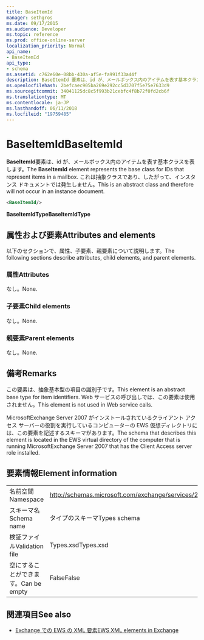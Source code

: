 ```yaml
---
title: BaseItemId
manager: sethgros
ms.date: 09/17/2015
ms.audience: Developer
ms.topic: reference
ms.prod: office-online-server
localization_priority: Normal
api_name:
- BaseItemId
api_type:
- schema
ms.assetid: c762e60e-08bb-430a-af5e-fa991f33a44f
description: BaseItemId 要素は、id が、メールボックス内のアイテムを表す基本クラスを表します。 これは抽象クラスであり、したがって、インスタンス ドキュメントでは発生しません。
ms.openlocfilehash: 2befcaec905ba269e292cc5d3707f5e75e7633d9
ms.sourcegitcommit: 34041125dc8c5f993b21cebfc4f8b72f0fd2cb6f
ms.translationtype: MT
ms.contentlocale: ja-JP
ms.lasthandoff: 06/11/2018
ms.locfileid: "19759485"
---
```

# <a name="baseitemid"></a><span data-ttu-id="1a59c-104">BaseItemId</span><span class="sxs-lookup"><span data-stu-id="1a59c-104">BaseItemId</span></span>

<span data-ttu-id="1a59c-105">**BaseItemId**要素は、id が、メールボックス内のアイテムを表す基本クラスを表します。</span><span class="sxs-lookup"><span data-stu-id="1a59c-105">The **BaseItemId** element represents the base class for IDs that represent items in a mailbox.</span></span> <span data-ttu-id="1a59c-106">これは抽象クラスであり、したがって、インスタンス ドキュメントでは発生しません。</span><span class="sxs-lookup"><span data-stu-id="1a59c-106">This is an abstract class and therefore will not occur in an instance document.</span></span> 
  
```xml
<BaseItemId/>
```

 <span data-ttu-id="1a59c-107">**BaseItemIdType**</span><span class="sxs-lookup"><span data-stu-id="1a59c-107">**BaseItemIdType**</span></span>
## <a name="attributes-and-elements"></a><span data-ttu-id="1a59c-108">属性および要素</span><span class="sxs-lookup"><span data-stu-id="1a59c-108">Attributes and elements</span></span>

<span data-ttu-id="1a59c-109">以下のセクションで、属性、子要素、親要素について説明します。</span><span class="sxs-lookup"><span data-stu-id="1a59c-109">The following sections describe attributes, child elements, and parent elements.</span></span>
  
### <a name="attributes"></a><span data-ttu-id="1a59c-110">属性</span><span class="sxs-lookup"><span data-stu-id="1a59c-110">Attributes</span></span>

<span data-ttu-id="1a59c-111">なし。</span><span class="sxs-lookup"><span data-stu-id="1a59c-111">None.</span></span>
  
### <a name="child-elements"></a><span data-ttu-id="1a59c-112">子要素</span><span class="sxs-lookup"><span data-stu-id="1a59c-112">Child elements</span></span>

<span data-ttu-id="1a59c-113">なし。</span><span class="sxs-lookup"><span data-stu-id="1a59c-113">None.</span></span>
  
### <a name="parent-elements"></a><span data-ttu-id="1a59c-114">親要素</span><span class="sxs-lookup"><span data-stu-id="1a59c-114">Parent elements</span></span>

<span data-ttu-id="1a59c-115">なし。</span><span class="sxs-lookup"><span data-stu-id="1a59c-115">None.</span></span>
  
## <a name="remarks"></a><span data-ttu-id="1a59c-116">備考</span><span class="sxs-lookup"><span data-stu-id="1a59c-116">Remarks</span></span>

<span data-ttu-id="1a59c-117">この要素は、抽象基本型の項目の識別子です。</span><span class="sxs-lookup"><span data-stu-id="1a59c-117">This element is an abstract base type for item identifiers.</span></span> <span data-ttu-id="1a59c-118">Web サービスの呼び出しでは、この要素は使用されません。</span><span class="sxs-lookup"><span data-stu-id="1a59c-118">This element is not used in Web service calls.</span></span>
  
<span data-ttu-id="1a59c-119">MicrosoftExchange Server 2007 がインストールされているクライアント アクセス サーバーの役割を実行しているコンピューターの EWS 仮想ディレクトリには、この要素を記述するスキーマがあります。</span><span class="sxs-lookup"><span data-stu-id="1a59c-119">The schema that describes this element is located in the EWS virtual directory of the computer that is running MicrosoftExchange Server 2007 that has the Client Access server role installed.</span></span>
  
## <a name="element-information"></a><span data-ttu-id="1a59c-120">要素情報</span><span class="sxs-lookup"><span data-stu-id="1a59c-120">Element information</span></span>

|||
|:-----|:-----|
|<span data-ttu-id="1a59c-121">名前空間</span><span class="sxs-lookup"><span data-stu-id="1a59c-121">Namespace</span></span>  <br/> |http://schemas.microsoft.com/exchange/services/2006/types  <br/> |
|<span data-ttu-id="1a59c-122">スキーマ名</span><span class="sxs-lookup"><span data-stu-id="1a59c-122">Schema name</span></span>  <br/> |<span data-ttu-id="1a59c-123">タイプのスキーマ</span><span class="sxs-lookup"><span data-stu-id="1a59c-123">Types schema</span></span>  <br/> |
|<span data-ttu-id="1a59c-124">検証ファイル</span><span class="sxs-lookup"><span data-stu-id="1a59c-124">Validation file</span></span>  <br/> |<span data-ttu-id="1a59c-125">Types.xsd</span><span class="sxs-lookup"><span data-stu-id="1a59c-125">Types.xsd</span></span>  <br/> |
|<span data-ttu-id="1a59c-126">空にすることができます。</span><span class="sxs-lookup"><span data-stu-id="1a59c-126">Can be empty</span></span>  <br/> |<span data-ttu-id="1a59c-127">False</span><span class="sxs-lookup"><span data-stu-id="1a59c-127">False</span></span>  <br/> |
   
## <a name="see-also"></a><span data-ttu-id="1a59c-128">関連項目</span><span class="sxs-lookup"><span data-stu-id="1a59c-128">See also</span></span>



- [<span data-ttu-id="1a59c-129">Exchange での EWS の XML 要素</span><span class="sxs-lookup"><span data-stu-id="1a59c-129">EWS XML elements in Exchange</span></span>](ews-xml-elements-in-exchange.md)

